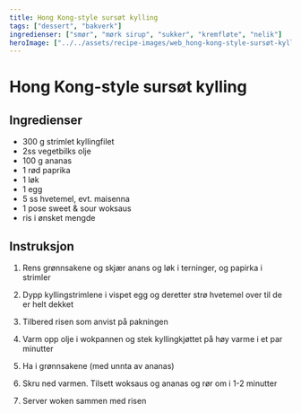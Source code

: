 ```yaml
---
title: Hong Kong-style sursøt kylling
tags: ["dessert", "bakverk"]
ingredienser: ["smør", "mørk sirup", "sukker", "kremfløte", "nelik"]
heroImage: ["../../assets/recipe-images/web_hong-kong-style-sursøt-kylling.jpg"]
---
```


# Hong Kong-style sursøt kylling

## Ingredienser

- 300 g strimlet kyllingfilet
- 2ss vegetbilks olje
- 100 g ananas
- 1 rød paprika
- 1 løk
- 1 egg
- 5 ss hvetemel, evt. maisenna
- 1 pose sweet & sour woksaus
- ris i ønsket mengde

## Instruksjon

1. Rens grønnsakene og skjær anans og løk i terninger, og papirka i strimler

2. Dypp kyllingstrimlene i vispet egg og deretter strø hvetemel over til de er helt dekket

3. Tilbered risen som anvist på pakningen

4. Varm opp olje i wokpannen og stek kyllingkjøttet på høy varme i et par minutter

5. Ha i grønnsakene (med unnta av ananas)

6. Skru ned varmen. Tilsett woksaus og ananas og rør om i 1-2 minutter

7. Server woken sammen med risen
